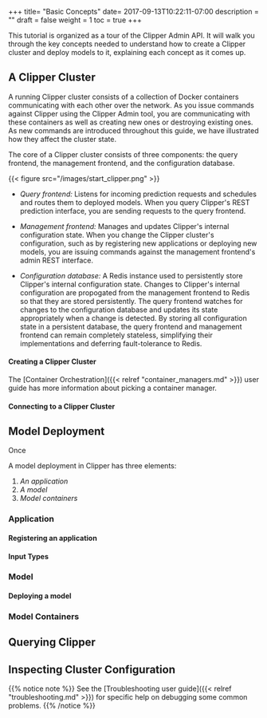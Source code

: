 +++
title= "Basic Concepts"
date= 2017-09-13T10:22:11-07:00
description = ""
draft = false
weight = 1
toc = true
+++

This tutorial is organized as a tour of the Clipper Admin API. It
will walk you through the key concepts needed to understand how to
create a Clipper cluster and deploy models to it, explaining each
concept as it comes up.

## A Clipper Cluster

A running Clipper cluster consists of a collection of Docker containers communicating with each other over the network.
As you issue commands against Clipper using the Clipper Admin tool, you are communicating with
these containers as well as creating new ones or destroying existing ones. As new commands are introduced 
throughout this guide, we have illustrated how they affect the cluster state.

The core of a Clipper cluster consists of three components: the query frontend, the management frontend,
and the configuration database.

{{< figure src="/images/start_clipper.png" >}}

+ *Query frontend:*
      Listens for incoming prediction requests and schedules and routes them to
      deployed models. When you query Clipper's REST prediction interface, you are sending requests
      to the query frontend.

+ *Management frontend:*
      Manages and updates Clipper's internal configuration state. When you change
      the Clipper cluster's configuration, such as by registering new applications or deploying new models,
      you are issuing commands against the management frontend's admin REST interface.

+ *Configuration database:*
      A Redis instance used to persistently store Clipper's internal
      configuration state. Changes to Clipper's internal configuration are propogated from the management
      frontend to Redis so that they are stored persistently. The query frontend watches for changes to the
      configuration database and updates its state appropriately when a change is detected. By storing all
      configuration state in a persistent database, the query frontend and management frontend can remain
      completely stateless, simplifying their implementations and deferring fault-tolerance to Redis.

#### Creating a Clipper Cluster


The [Container Orchestration]({{< relref "container_managers.md" >}}) user guide has more information
about picking a container manager.

#### Connecting to a Clipper Cluster



## Model Deployment

Once

A model deployment in Clipper has three elements:

1. *An application*
2. *A model*
3. *Model containers*

### Application

#### Registering an application

#### Input Types

### Model

#### Deploying a model

### Model Containers

## Querying Clipper

## Inspecting Cluster Configuration

{{% notice note %}}
See the [Troubleshooting user guide]({{< relref "troubleshooting.md" >}}) for specific help on debugging
some common problems.
{{% /notice %}}


